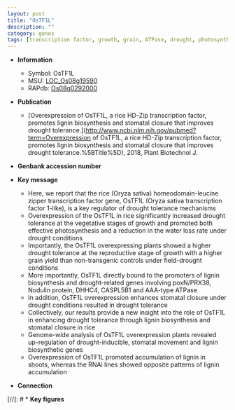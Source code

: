 ```yaml
---
layout: post
title: "OsTF1L"
description: ""
category: genes
tags: [transcription factor, growth, grain, ATPase, drought, photosynthesis, tolerance, grain yield, yield, vegetative, drought tolerance, reproductive, stomatal, lignin, lignin biosynthesis, water loss]
---
```


* **Information**  
    + Symbol: OsTF1L  
    + MSU: [LOC_Os08g19590](http://rice.plantbiology.msu.edu/cgi-bin/ORF_infopage.cgi?orf=LOC_Os08g19590)  
    + RAPdb: [Os08g0292000](http://rapdb.dna.affrc.go.jp/viewer/gbrowse_details/irgsp1?name=Os08g0292000)  

* **Publication**  
    + [Overexpression of OsTF1L, a rice HD-Zip transcription factor, promotes lignin biosynthesis and stomatal closure that improves drought tolerance.](http://www.ncbi.nlm.nih.gov/pubmed?term=Overexpression of OsTF1L, a rice HD-Zip transcription factor, promotes lignin biosynthesis and stomatal closure that improves drought tolerance.%5BTitle%5D), 2018, Plant Biotechnol J.

* **Genbank accession number**  

* **Key message**  
    + Here, we report that the rice (Oryza sativa) homeodomain-leucine zipper transcription factor gene, OsTF1L (Oryza sativa transcription factor 1-like), is a key regulator of drought tolerance mechanisms
    + Overexpression of the OsTF1L in rice significantly increased drought tolerance at the vegetative stages of growth and promoted both effective photosynthesis and a reduction in the water loss rate under drought conditions
    + Importantly, the OsTF1L overexpressing plants showed a higher drought tolerance at the reproductive stage of growth with a higher grain yield than non-transgenic controls under field-drought conditions
    + More importantly, OsTF1L directly bound to the promoters of lignin biosynthesis and drought-related genes involving poxN/PRX38, Nodulin protein, DHHC4, CASPL5B1 and AAA-type ATPase
    + In addition, OsTF1L overexpression enhances stomatal closure under drought conditions resulted in drought tolerance
    + Collectively, our results provide a new insight into the role of OsTF1L in enhancing drought tolerance through lignin biosynthesis and stomatal closure in rice
    + Genome-wide analysis of OsTF1L overexpression plants revealed up-regulation of drought-inducible, stomatal movement and lignin biosynthetic genes
    + Overexpression of OsTF1L promoted accumulation of lignin in shoots, whereas the RNAi lines showed opposite patterns of lignin accumulation

* **Connection**  

[//]: # * **Key figures**  


